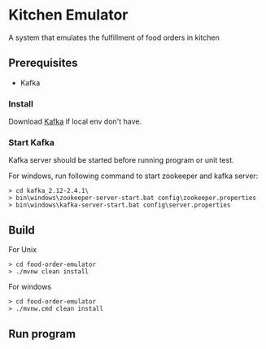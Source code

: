 # Kitchen Emulator

A system that emulates the fulfillment of food orders in kitchen

## Prerequisites
* Kafka

### Install
Download [Kafka](https://kafka.apache.org/quickstart) if local env don't have.

### Start Kafka
Kafka server should be started before running program or unit test.

For windows, run following command to start zookeeper and kafka server:
```
> cd kafka_2.12-2.4.1\
> bin\windows\zookeeper-server-start.bat config\zookeeper.properties
> bin\windows\kafka-server-start.bat config\server.properties
```

## Build
For Unix
```
> cd food-order-emulator
> ./mvnw clean install
```
For windows
```
> cd food-order-emulator
> ./mvnw.cmd clean install
```

## Run program
Unix
```
> ./mvnw spring-boot:run
```
Windows
```
> ./mvnw.cmd spring-boot:run
```
or
```
> java -jar target/food-order-emulator-0.0.1-SNAPSHOT.jar
```

## Run unit tests
```
> ./mvnw clean test
```
Test coverage (Jacoco) report will be in:
```
target/jacoco-report
```

## Order Moving Strategy
1. Order is placed on their corresponding shelf according to their temp if the shelf is not full. 
2. If any of the shelf (hot, cold, frozen) is full, when an order comes, it will be put on overflow shelf.
3. If all the shelves including overflow shelf are full, remove an order which has smallest value among all shelves.
4. If the discarded order above is from overflow shelf, then put the upcoming order in overflow shelf. If the discarded order's 
temp is same as upcoming order, put upcoming order on the same shelf. 
5. Otherwise, move an order from overflow shelf to the shelf which discarded order at step 3.
Then put the upcoming order to overflow shelf.


